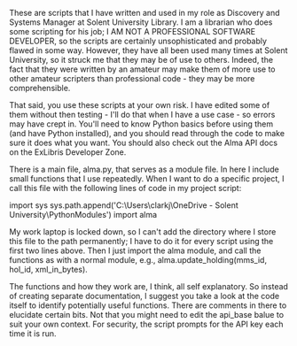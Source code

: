 These are scripts that I have written and used in my role as Discovery and Systems Manager at Solent University Library. I am a librarian who does some scripting for his job; I AM NOT A PROFESSIONAL SOFTWARE DEVELOPER, so the scripts are certainly unsophisticated and probably flawed in some way. However, they have all been used many times at Solent University, so it struck me that they may be of use to others. Indeed, the fact that they were written by an amateur may make them of more use to other amateur scripters than professional code - they may be more comprehensible.

That said, you use these scripts at your own risk. I have edited some of them without then testing - I'll do that when I have a use case - so errors may have crept in. You'll need to know Python basics before using them (and have Python installed), and you should read through the code to make sure it does what you want. You should also check out the Alma API docs on the ExLibris Developer Zone. 

There is a main file, alma.py, that serves as a module file. In here I include small functions that I use repeatedly. When I want to do a specific project, I call this file with the following lines of code in my project script:

import sys
sys.path.append('C:\Users\clarkj\OneDrive - Solent University\PythonModules')
import alma

My work laptop is locked down, so I can't add the directory where I store this file to the path permanently; I have to do it for every script using the first two lines above. Then I just import the alma module, and call the functions as with a normal module, e.g., alma.update_holding(mms_id, hol_id, xml_in_bytes).

The functions and how they work are, I think, all self explanatory. So instead of creating separate documentation, I suggest you take a look at the code itself to identify potentially useful functions. There are comments in there to elucidate certain bits. Not that you might need to edit the api_base balue to suit your own context. For security, the script prompts for the API key each time it is run. 
